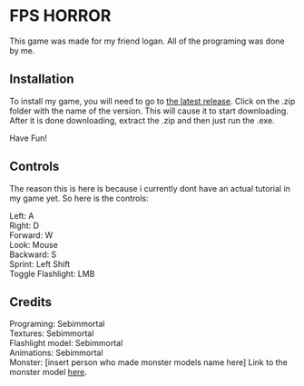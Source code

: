 # FPS HORROR

This game was made for my friend logan. All of the programing was done by me.


## Installation

To install my game, you will need to go to [the latest release](https://github.com/Sebimmortal/FPS-horror/releases/tag/windows). Click on the .zip folder with the name of the version. This will cause it to start downloading. After it is done downloading, extract the .zip and then just run the .exe.

Have Fun!

## Controls
The reason this is here is because i currently dont have an actual tutorial in my game yet. So here is the controls:

Left: A  
Right: D  
Forward: W  
Look: Mouse  
Backward: S  
Sprint: Left Shift  
Toggle Flashlight: LMB  

## Credits

Programing: Sebimmortal  
Textures: Sebimmortal  
Flashlight model: Sebimmortal  
Animations: Sebimmortal  
Monster: [insert person who made monster models name here] Link to the monster model [here](https://idk.idk/idk/idk/ihavenocluerightnow).
